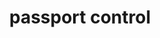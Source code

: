 ---
layout: symbols
title: passport control
emoji: passport_control
permalink: 🛂.html
image: assets/img/3moji/passport_control.png
---